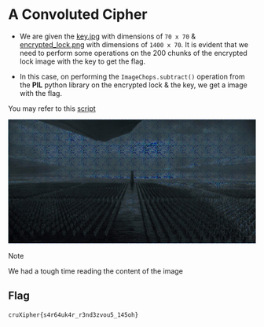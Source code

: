 # A Convoluted Cipher
- We are given the [key.jpg](./key.jpg) with dimensions of `70 x 70` & [encrypted_lock.png](./encrypted_lock.png) with dimensions of `1400 x 70`. It is evident that we need to perform some operations on the 200 chunks of the encrypted lock image with the key to get the flag.

- In this case, on performing the `ImageChops.subtract()` operation from the **PIL** python library on the encrypted lock & the key, we get a image with the flag.

You may refer to this [script](./solve.py)

![](./output.png)

> [!NOTE]
> We had a tough time reading the content of the image

## Flag
```
cruXipher{s4r64uk4r_r3nd3zvou5_145oh}
```